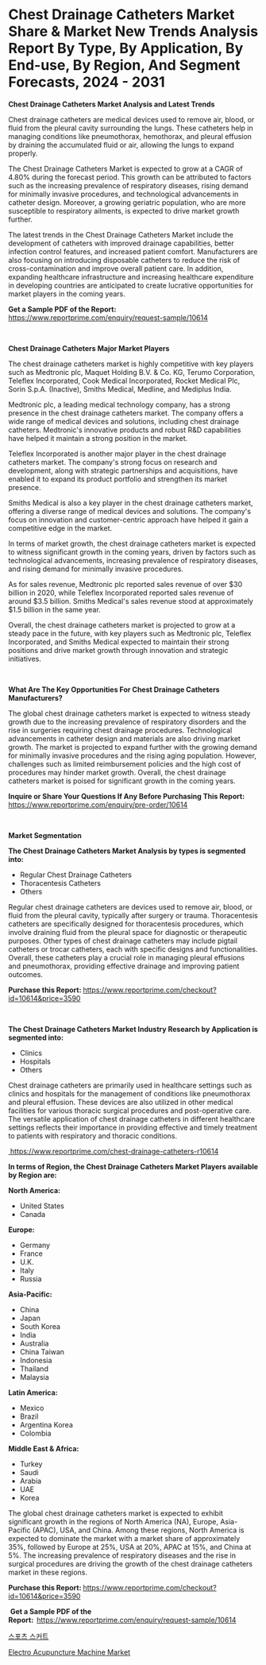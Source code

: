 <p><h1>Chest Drainage Catheters Market Share & Market New Trends Analysis Report By Type, By Application, By End-use, By Region, And Segment Forecasts, 2024 - 2031</h1></p><p><strong>Chest Drainage Catheters Market Analysis and Latest Trends</strong></p>
<p><p>Chest drainage catheters are medical devices used to remove air, blood, or fluid from the pleural cavity surrounding the lungs. These catheters help in managing conditions like pneumothorax, hemothorax, and pleural effusion by draining the accumulated fluid or air, allowing the lungs to expand properly.</p><p>The Chest Drainage Catheters Market is expected to grow at a CAGR of 4.80% during the forecast period. This growth can be attributed to factors such as the increasing prevalence of respiratory diseases, rising demand for minimally invasive procedures, and technological advancements in catheter design. Moreover, a growing geriatric population, who are more susceptible to respiratory ailments, is expected to drive market growth further.</p><p>The latest trends in the Chest Drainage Catheters Market include the development of catheters with improved drainage capabilities, better infection control features, and increased patient comfort. Manufacturers are also focusing on introducing disposable catheters to reduce the risk of cross-contamination and improve overall patient care. In addition, expanding healthcare infrastructure and increasing healthcare expenditure in developing countries are anticipated to create lucrative opportunities for market players in the coming years.</p></p>
<p><strong>Get a Sample PDF of the Report:&nbsp;</strong> <a href="https://www.reportprime.com/enquiry/request-sample/10614">https://www.reportprime.com/enquiry/request-sample/10614</a></p>
<p>&nbsp;</p>
<p><strong>Chest Drainage Catheters Major Market Players</strong></p>
<p><p>The chest drainage catheters market is highly competitive with key players such as Medtronic plc, Maquet Holding B.V. & Co. KG, Terumo Corporation, Teleflex Incorporated, Cook Medical Incorporated, Rocket Medical Plc, Sorin S.p.A. (Inactive), Smiths Medical, Medline, and Mediplus India.</p><p>Medtronic plc, a leading medical technology company, has a strong presence in the chest drainage catheters market. The company offers a wide range of medical devices and solutions, including chest drainage catheters. Medtronic's innovative products and robust R&D capabilities have helped it maintain a strong position in the market.</p><p>Teleflex Incorporated is another major player in the chest drainage catheters market. The company's strong focus on research and development, along with strategic partnerships and acquisitions, have enabled it to expand its product portfolio and strengthen its market presence.</p><p>Smiths Medical is also a key player in the chest drainage catheters market, offering a diverse range of medical devices and solutions. The company's focus on innovation and customer-centric approach have helped it gain a competitive edge in the market.</p><p>In terms of market growth, the chest drainage catheters market is expected to witness significant growth in the coming years, driven by factors such as technological advancements, increasing prevalence of respiratory diseases, and rising demand for minimally invasive procedures.</p><p>As for sales revenue, Medtronic plc reported sales revenue of over $30 billion in 2020, while Teleflex Incorporated reported sales revenue of around $3.5 billion. Smiths Medical's sales revenue stood at approximately $1.5 billion in the same year.</p><p>Overall, the chest drainage catheters market is projected to grow at a steady pace in the future, with key players such as Medtronic plc, Teleflex Incorporated, and Smiths Medical expected to maintain their strong positions and drive market growth through innovation and strategic initiatives.</p></p>
<p>&nbsp;</p>
<p><strong>What Are The Key Opportunities For Chest Drainage Catheters Manufacturers?</strong></p>
<p><p>The global chest drainage catheters market is expected to witness steady growth due to the increasing prevalence of respiratory disorders and the rise in surgeries requiring chest drainage procedures. Technological advancements in catheter design and materials are also driving market growth. The market is projected to expand further with the growing demand for minimally invasive procedures and the rising aging population. However, challenges such as limited reimbursement policies and the high cost of procedures may hinder market growth. Overall, the chest drainage catheters market is poised for significant growth in the coming years.</p></p>
<p><strong>Inquire or Share Your Questions If Any Before Purchasing This Report:</strong> <a href="https://www.reportprime.com/enquiry/pre-order/10614">https://www.reportprime.com/enquiry/pre-order/10614</a></p>
<p>&nbsp;</p>
<p><strong>Market Segmentation</strong></p>
<p><strong>The Chest Drainage Catheters Market Analysis by types is segmented into:</strong></p>
<p><ul><li>Regular Chest Drainage Catheters</li><li>Thoracentesis Catheters</li><li>Others</li></ul></p>
<p><p>Regular chest drainage catheters are devices used to remove air, blood, or fluid from the pleural cavity, typically after surgery or trauma. Thoracentesis catheters are specifically designed for thoracentesis procedures, which involve draining fluid from the pleural space for diagnostic or therapeutic purposes. Other types of chest drainage catheters may include pigtail catheters or trocar catheters, each with specific designs and functionalities. Overall, these catheters play a crucial role in managing pleural effusions and pneumothorax, providing effective drainage and improving patient outcomes.</p></p>
<p><strong>Purchase this Report:&nbsp;</strong><a href="https://www.reportprime.com/checkout?id=10614&price=3590">https://www.reportprime.com/checkout?id=10614&price=3590</a></p>
<p>&nbsp;</p>
<p><strong>The Chest Drainage Catheters Market Industry Research by Application is segmented into:</strong></p>
<p><ul><li>Clinics</li><li>Hospitals</li><li>Others</li></ul></p>
<p><p>Chest drainage catheters are primarily used in healthcare settings such as clinics and hospitals for the management of conditions like pneumothorax and pleural effusion. These devices are also utilized in other medical facilities for various thoracic surgical procedures and post-operative care. The versatile application of chest drainage catheters in different healthcare settings reflects their importance in providing effective and timely treatment to patients with respiratory and thoracic conditions.</p></p>
<p><a href="https://www.reportprime.com/chest-drainage-catheters-r10614">&nbsp;https://www.reportprime.com/chest-drainage-catheters-r10614</a></p>
<p><strong>In terms of Region, the Chest Drainage Catheters Market Players available by Region are:</strong></p>
<p>
    <p> <strong> North America: </strong>
        <ul>
            <li>United States</li>
            <li>Canada</li>
        </ul>
        </p> 
    <p> <strong> Europe: </strong>
        <ul>
            <li>Germany</li>
            <li>France</li>
            <li>U.K.</li>
            <li>Italy</li>
            <li>Russia</li>
        </ul>
        </p> 
    <p> <strong> Asia-Pacific: </strong>
        <ul>
            <li>China</li>
            <li>Japan</li>
            <li>South Korea</li>
            <li>India</li>
            <li>Australia</li>
            <li>China Taiwan</li>
            <li>Indonesia</li>
            <li>Thailand</li>
            <li>Malaysia</li>
        </ul>
        </p> 
    <p> <strong> Latin America: </strong>
        <ul>
            <li>Mexico</li>
            <li>Brazil</li>
            <li>Argentina Korea</li>
            <li>Colombia</li>
        </ul>
        </p> 
    <p> <strong> Middle East & Africa: </strong>
        <ul>
            <li>Turkey</li>
            <li>Saudi</li>
            <li>Arabia</li>
            <li>UAE</li>
            <li>Korea</li>
        </ul>
    </p>
    </p>
<p><p>The global chest drainage catheters market is expected to exhibit significant growth in the regions of North America (NA), Europe, Asia-Pacific (APAC), USA, and China. Among these regions, North America is expected to dominate the market with a market share of approximately 35%, followed by Europe at 25%, USA at 20%, APAC at 15%, and China at 5%. The increasing prevalence of respiratory diseases and the rise in surgical procedures are driving the growth of the chest drainage catheters market in these regions.</p></p>
<p><strong>Purchase this Report: </strong><a href="https://www.reportprime.com/checkout?id=10614&price=3590">https://www.reportprime.com/checkout?id=10614&price=3590</a></p>
<p>&nbsp;<strong>Get a Sample PDF of the Report:&nbsp;&nbsp;</strong><a href="https://www.reportprime.com/enquiry/request-sample/10614">https://www.reportprime.com/enquiry/request-sample/10614</a></p>
<p><strong></strong></p>
<p><p><a href="https://medium.com/@midge5687567/%EC%8A%A4%ED%8F%AC%EC%B8%A0-%EC%8A%A4%EC%BB%A4%ED%8A%B8-%EC%8B%9C%EC%9E%A5-%EA%B2%BD%EC%9F%81-%EB%B6%84%EC%84%9D-%EC%8B%9C%EC%9E%A5-%ED%8A%B8%EB%A0%8C%EB%93%9C-%EB%B0%8F-2031%EB%85%84%EA%B9%8C%EC%A7%80-%EC%98%88%EC%B8%A1-2083000311e7">스포츠 스커트</a></p><p><a href="https://github.com/RickHolmes3/Market-Research-Report-List-4/blob/main/electro-acupuncture-machine-market.md">Electro Acupuncture Machine Market</a></p></p>